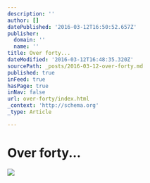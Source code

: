 ```yaml
---
description: ''
author: []
datePublished: '2016-03-12T16:50:52.657Z'
publisher:
  domain: ''
  name: ''
title: Over forty...
dateModified: '2016-03-12T16:48:35.320Z'
sourcePath: _posts/2016-03-12-over-forty.md
published: true
inFeed: true
hasPage: true
inNav: false
url: over-forty/index.html
_context: 'http://schema.org'
_type: Article

---
```

# Over forty...
![](https://the-grid-user-content.s3-us-west-2.amazonaws.com/a3b81f45-7d41-4067-866c-e5c48d1b23bc.png)